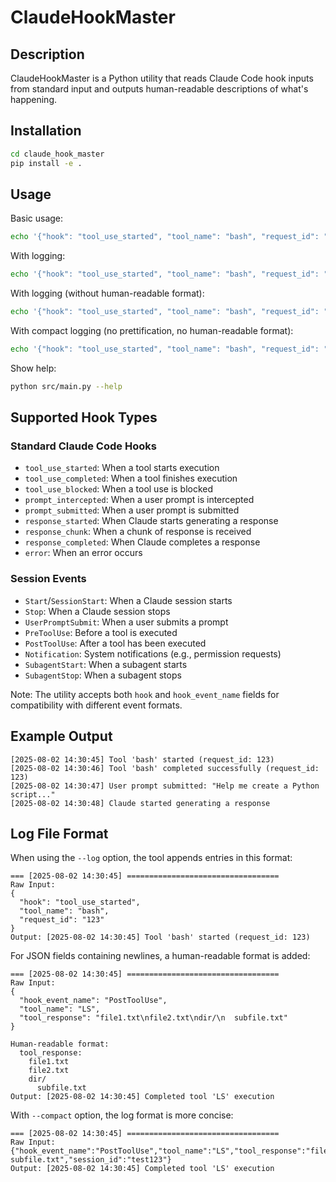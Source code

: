 # ClaudeHookMaster

## Description

ClaudeHookMaster is a Python utility that reads Claude Code hook inputs from standard input and outputs human-readable descriptions of what's happening.

## Installation

```bash
cd claude_hook_master
pip install -e .
```

## Usage

Basic usage:
```bash
echo '{"hook": "tool_use_started", "tool_name": "bash", "request_id": "123"}' | python src/main.py
```

With logging:
```bash
echo '{"hook": "tool_use_started", "tool_name": "bash", "request_id": "123"}' | python src/main.py --log activity.log
```

With logging (without human-readable format):
```bash
echo '{"hook": "tool_use_started", "tool_name": "bash", "request_id": "123"}' | python src/main.py --log activity.log --no-human-readable
```

With compact logging (no prettification, no human-readable format):
```bash
echo '{"hook": "tool_use_started", "tool_name": "bash", "request_id": "123"}' | python src/main.py --log activity.log --compact
```

Show help:
```bash
python src/main.py --help
```

## Supported Hook Types

### Standard Claude Code Hooks
- `tool_use_started`: When a tool starts execution
- `tool_use_completed`: When a tool finishes execution
- `tool_use_blocked`: When a tool use is blocked
- `prompt_intercepted`: When a user prompt is intercepted
- `prompt_submitted`: When a user prompt is submitted
- `response_started`: When Claude starts generating a response
- `response_chunk`: When a chunk of response is received
- `response_completed`: When Claude completes a response
- `error`: When an error occurs

### Session Events
- `Start`/`SessionStart`: When a Claude session starts
- `Stop`: When a Claude session stops
- `UserPromptSubmit`: When a user submits a prompt
- `PreToolUse`: Before a tool is executed
- `PostToolUse`: After a tool has been executed
- `Notification`: System notifications (e.g., permission requests)
- `SubagentStart`: When a subagent starts
- `SubagentStop`: When a subagent stops

Note: The utility accepts both `hook` and `hook_event_name` fields for compatibility with different event formats.

## Example Output

```
[2025-08-02 14:30:45] Tool 'bash' started (request_id: 123)
[2025-08-02 14:30:46] Tool 'bash' completed successfully (request_id: 123)
[2025-08-02 14:30:47] User prompt submitted: "Help me create a Python script..."
[2025-08-02 14:30:48] Claude started generating a response
```

## Log File Format

When using the `--log` option, the tool appends entries in this format:

```
=== [2025-08-02 14:30:45] ==================================
Raw Input:
{
  "hook": "tool_use_started",
  "tool_name": "bash",
  "request_id": "123"
}
Output: [2025-08-02 14:30:45] Tool 'bash' started (request_id: 123)
```

For JSON fields containing newlines, a human-readable format is added:

```
=== [2025-08-02 14:30:45] ==================================
Raw Input:
{
  "hook_event_name": "PostToolUse",
  "tool_name": "LS",
  "tool_response": "file1.txt\nfile2.txt\ndir/\n  subfile.txt"
}

Human-readable format:
  tool_response:
    file1.txt
    file2.txt
    dir/
      subfile.txt
Output: [2025-08-02 14:30:45] Completed tool 'LS' execution
```

With `--compact` option, the log format is more concise:

```
=== [2025-08-02 14:30:45] ==================================
Raw Input: {"hook_event_name":"PostToolUse","tool_name":"LS","tool_response":"file1.txt\nfile2.txt\ndir/\n  subfile.txt","session_id":"test123"}
Output: [2025-08-02 14:30:45] Completed tool 'LS' execution
```